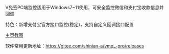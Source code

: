 V免签PC端监控适用于Windows7~11使用，可安全监控微信和支付宝收款信息并回调

特色：新增支付宝官方接口监控(稳定)，支持自定义回调接口配置

[主页截图](https://s21.ax1x.com/2025/10/07/pV7fo7V.png)

软件常用更新地址：https://gitee.com/shinian-a/vmq_-pro/releases
